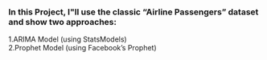 ### In this  Project, I"ll use the classic “Airline Passengers” dataset and show two approaches:  


1.ARIMA Model (using StatsModels)  
2.Prophet Model (using Facebook’s Prophet)